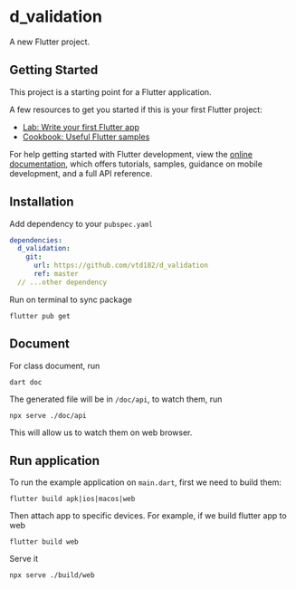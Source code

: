 # d_validation

A new Flutter project.

## Getting Started

This project is a starting point for a Flutter application.

A few resources to get you started if this is your first Flutter project:

- [Lab: Write your first Flutter app](https://docs.flutter.dev/get-started/codelab)
- [Cookbook: Useful Flutter samples](https://docs.flutter.dev/cookbook)

For help getting started with Flutter development, view the
[online documentation](https://docs.flutter.dev/), which offers tutorials,
samples, guidance on mobile development, and a full API reference.


## Installation 

Add dependency to your `pubspec.yaml` 

```yaml
dependencies:
  d_validation:
    git:
      url: https://github.com/vtd182/d_validation
      ref: master
  // ...other dependency
```

Run on terminal to sync package
```terminal
flutter pub get
```

## Document 

For class document, run 
```terminal
dart doc
```

The generated file will be in `/doc/api`, to watch them, run 
```
npx serve ./doc/api
```
This will allow us to watch them on web browser.

## Run application 
To run the example application on `main.dart`, first we need to build them:
```
flutter build apk|ios|macos|web
```

Then attach app to specific devices. For example, if we build flutter app to web
```
flutter build web
```
Serve it
```
npx serve ./build/web
```




